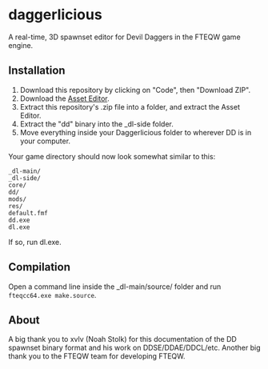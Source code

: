 # daggerlicious
A real-time, 3D spawnset editor for Devil Daggers in the FTEQW game engine.
## Installation
1. Download this repository by clicking on "Code", then "Download ZIP".
2. Download the [Asset Editor](https://devildaggers.info/tools/asset-editor).
3. Extract this repository's .zip file into a folder, and extract the Asset Editor.
4. Extract the "dd" binary into the _dl-side folder.
5. Move everything inside your Daggerlicious folder to wherever DD is in your computer.

Your game directory should now look somewhat similar to this:
```
_dl-main/
_dl-side/
core/
dd/
mods/
res/
default.fmf
dd.exe
dl.exe
```

If so, run dl.exe.
## Compilation
Open a command line inside the _dl-main/source/ folder and run `fteqcc64.exe make.source`.
## About
A big thank you to xvlv (Noah Stolk) for this documentation of the DD spawnset binary format and his work on DDSE/DDAE/DDCL/etc.
Another big thank you to the FTEQW team for developing FTEQW.
